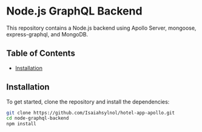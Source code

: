 # Node.js GraphQL Backend

This repository contains a Node.js backend using Apollo Server, mongoose, express-graphql, and MongoDB.

## Table of Contents

- [Installation](#installation)

## Installation

To get started, clone the repository and install the dependencies:

```bash
git clone https://github.com/Isaiahsylnol/hotel-app-apollo.git
cd node-graphql-backend
npm install
```
